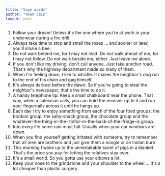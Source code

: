 ```yaml
---
title: "Sage words"
author: "Noam Sain"
layout: post
---
```


1. Follow your dream! Unless it's the one where you're at work in your underwear during a fire drill.
2. Always take time to stop and smell the roses … and sooner or later, you'll inhale a bee.
3. Do not walk behind me, for I may not lead. Do not walk ahead of me, for I may not follow. Do not walk beside me, either. Just leave me alone.
4. If you don't like my driving, don't call anyone. Just take another road. That's why the highway department made so many of them.
5. When I'm feeling down, I like to whistle. It makes the neighbor's dog run to the end of his chain and gag himself.
6. It's always darkest before the dawn. So if you're going to steal the neighbor's newspaper, that's the time to do it.
7. A handy telephone tip: Keep a small chalkboard near the phone. That way, when a salesman calls, you can hold the receiver up to it and run your fingernails across it until he hangs up.
8. Each day I try to enjoy something from each of the four food groups: the bonbon group, the salty-snack group, the chocolate group and the whatever-the-thing-in-the- tinfoil-in-the-back-of-the-fridge-is group.
9. Into every life some rain must fall. Usually when your car windows are down.
10. When you find yourself getting irritated with someone, try to remember that all men are brothers and just give them a noogie or an Indian burn.
11. This morning I woke up to the unmistakable scent of pigs in a blanket. That's the price you pay for letting the relatives stay over.
12. It's a small world. So you gotta use your elbows a lot.
13. Keep your nose to the grindstone and your shoulder to the wheel … it's a lot cheaper than plastic surgery.
